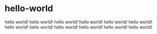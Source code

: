 # hello-world
hello world!
hello world!
hello world!
hello world!
hello world!
hello world!
hello world!
hello world!
hello world!
hello world!
hello world!
hello world!
